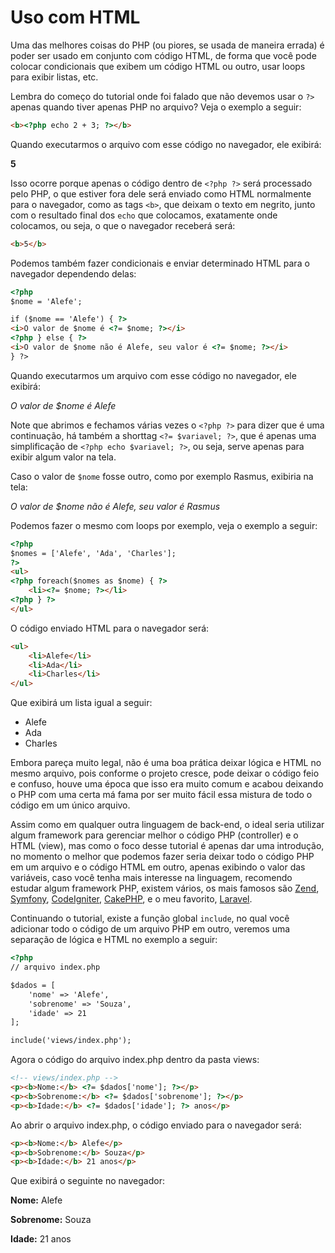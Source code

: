 # Uso com HTML

Uma das melhores coisas do PHP (ou piores, se usada de maneira errada) é poder ser usado em conjunto com código HTML, de forma que você pode colocar condicionais que exibem um código HTML ou outro, usar loops para exibir listas, etc.

Lembra do começo do tutorial onde foi falado que não devemos usar o `?>` apenas quando tiver apenas PHP no arquivo? Veja o exemplo a seguir:

```html
<b><?php echo 2 + 3; ?></b>
```

Quando executarmos o arquivo com esse código no navegador, ele exibirá:

**5**

Isso ocorre porque apenas o código dentro de `<?php ?>` será processado pelo PHP, o que estiver fora dele será enviado como HTML normalmente para o navegador, como as tags `<b>`, que deixam o texto em negrito, junto com o resultado final dos `echo` que colocamos, exatamente onde colocamos, ou seja, o que o navegador receberá será:

```html
<b>5</b>
```

Podemos também fazer condicionais e enviar determinado HTML para o navegador dependendo delas:

```html
<?php
$nome = 'Alefe';

if ($nome == 'Alefe') { ?>
<i>O valor de $nome é <?= $nome; ?></i>
<?php } else { ?>
<i>O valor de $nome não é Alefe, seu valor é <?= $nome; ?></i>
} ?>
```

Quando executarmos um arquivo com esse código no navegador, ele exibirá:

_O valor de $nome é Alefe_

Note que abrimos e fechamos várias vezes o `<?php ?>` para dizer que é uma continuação, há também a shorttag `<?= $variavel; ?>`, que é apenas uma simplificação de `<?php echo $variavel; ?>`, ou seja, serve apenas para exibir algum valor na tela.

Caso o valor de `$nome` fosse outro, como por exemplo Rasmus, exibiria na tela:

_O valor de $nome não é Alefe, seu valor é Rasmus_

Podemos fazer o mesmo com loops por exemplo, veja o exemplo a seguir:

```html
<?php
$nomes = ['Alefe', 'Ada', 'Charles'];
?>
<ul>
<?php foreach($nomes as $nome) { ?>
    <li><?= $nome; ?></li>
<?php } ?>
</ul>
```

O código enviado HTML para o navegador será:

```html
<ul>
    <li>Alefe</li>
    <li>Ada</li>
    <li>Charles</li>
</ul>
```

Que exibirá um lista igual a seguir:

* Alefe
* Ada
* Charles

Embora pareça muito legal, não é uma boa prática deixar lógica e HTML no mesmo arquivo, pois conforme o projeto cresce, pode deixar o código feio e confuso, houve uma época que isso era muito comum e acabou deixando o PHP com uma certa má fama por ser muito fácil essa mistura de todo o código em um único arquivo.

Assim como em qualquer outra linguagem de back-end, o ideal seria utilizar algum framework para gerenciar melhor o código PHP (controller) e o HTML (view), mas como o foco desse tutorial é apenas dar uma introdução, no momento o melhor que podemos fazer seria deixar todo o código PHP em um arquivo e o código HTML em outro, apenas exibindo o valor das variáveis, caso você tenha mais interesse na linguagem, recomendo estudar algum framework PHP, existem vários, os mais famosos são [Zend](https://framework.zend.com), [Symfony](https://symfony.com), [CodeIgniter](https://codeigniter.com), [CakePHP](https://cakephp.org), e o meu favorito, [Laravel](http://laravel.com).

Continuando o tutorial, existe a função global `include`, no qual você adicionar todo o código de um arquivo PHP em outro, veremos uma separação de lógica e HTML no exemplo a seguir:

```html
<?php
// arquivo index.php

$dados = [
    'nome' => 'Alefe',
    'sobrenome' => 'Souza',
    'idade' => 21
];

include('views/index.php');
```

Agora o código do arquivo index.php dentro da pasta views:

```html
<!-- views/index.php -->
<p><b>Nome:</b> <?= $dados['nome']; ?></p>
<p><b>Sobrenome:</b> <?= $dados['sobrenome']; ?></p>
<p><b>Idade:</b> <?= $dados['idade']; ?> anos</p>
```

Ao abrir o arquivo index.php, o código enviado para o navegador será:

```html
<p><b>Nome:</b> Alefe</p>
<p><b>Sobrenome:</b> Souza</p>
<p><b>Idade:</b> 21 anos</p>
```

Que exibirá o seguinte no navegador:

**Nome:** Alefe

**Sobrenome:** Souza

**Idade:** 21 anos
